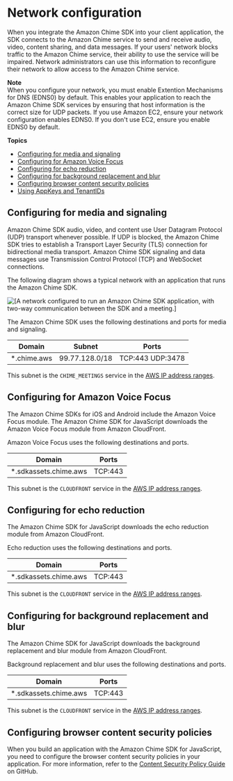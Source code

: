 # Network configuration<a name="network-config"></a>

When you integrate the Amazon Chime SDK into your client application, the SDK connects to the Amazon Chime service to send and receive audio, video, content sharing, and data messages\. If your users' network blocks traffic to the Amazon Chime service, their ability to use the service will be impaired\. Network administrators can use this information to reconfigure their network to allow access to the Amazon Chime service\.

**Note**  
When you configure your network, you must enable Extention Mechanisms for DNS \(EDNS0\) by default\. This enables your application to reach the Amazon Chime SDK services by ensuring that host information is the correct size for UDP packets\. If you use Amazon EC2, ensure your network configuration enables EDNS0\. If you don't use EC2, ensure you enable EDNS0 by default\. 

**Topics**
+ [Configuring for media and signaling](#media-signaling)
+ [Configuring for Amazon Voice Focus](#voice-focus)
+ [Configuring for echo reduction](#echo-reduction)
+ [Configuring for background replacement and blur](#config-blur)
+ [Configuring browser content security policies](#configure-browser-policy)
+ [Using AppKeys and TenantIDs](app-keys-tenant-ids.md)

## Configuring for media and signaling<a name="media-signaling"></a>

Amazon Chime SDK audio, video, and content use User Datagram Protocol \(UDP\) transport whenever possible\. If UDP is blocked, the Amazon Chime SDK tries to establish a Transport Layer Security \(TLS\) connection for bidirectional media transport\. Amazon Chime SDK signaling and data messages use Transmission Control Protocol \(TCP\) and WebSocket connections\.

The following diagram shows a typical network with an application that runs the Amazon Chime SDK\. 

![\[A network configured to run an Amazon Chime SDK application, with two-way communication between the SDK and a meeting.\]](http://docs.aws.amazon.com/chime-sdk/latest/dg/images/net-config-diagram.png)

The Amazon Chime SDK uses the following destinations and ports for media and signaling\.


| Domain | Subnet | Ports | 
| --- | --- | --- | 
| \*\.chime\.aws | 99\.77\.128\.0/18 | TCP:443 UDP:3478 | 

This subnet is the `CHIME_MEETINGS` service in the [AWS IP address ranges](https://docs.aws.amazon.com/general/latest/gr/aws-ip-ranges.html)\.

## Configuring for Amazon Voice Focus<a name="voice-focus"></a>

The Amazon Chime SDKs for iOS and Android include the Amazon Voice Focus module\. The Amazon Chime SDK for JavaScript downloads the Amazon Voice Focus module from Amazon CloudFront\.

Amazon Voice Focus uses the following destinations and ports\.


| Domain | Ports | 
| --- | --- | 
| \*\.sdkassets\.chime\.aws | TCP:443 | 

This subnet is the `CLOUDFRONT` service in the [AWS IP address ranges](https://docs.aws.amazon.com/general/latest/gr/aws-ip-ranges.html)\.

## Configuring for echo reduction<a name="echo-reduction"></a>

The Amazon Chime SDK for JavaScript downloads the echo reduction module from Amazon CloudFront\.

Echo reduction uses the following destinations and ports\.


| Domain | Ports | 
| --- | --- | 
| \*\.sdkassets\.chime\.aws | TCP:443 | 

This subnet is the `CLOUDFRONT` service in the [AWS IP address ranges](https://docs.aws.amazon.com/general/latest/gr/aws-ip-ranges.html)\.

## Configuring for background replacement and blur<a name="config-blur"></a>

The Amazon Chime SDK for JavaScript downloads the background replacement and blur module from Amazon CloudFront\.

Background replacement and blur uses the following destinations and ports\.


| Domain | Ports | 
| --- | --- | 
| \*\.sdkassets\.chime\.aws | TCP:443 | 

This subnet is the `CLOUDFRONT` service in the [AWS IP address ranges](https://docs.aws.amazon.com/general/latest/gr/aws-ip-ranges.html)\.

## Configuring browser content security policies<a name="configure-browser-policy"></a>

When you build an application with the Amazon Chime SDK for JavaScript, you need to configure the browser content security policies in your application\. For more information, refer to the [Content Security Policy Guide](https://aws.github.io/amazon-chime-sdk-js/modules/contentsecurity_policy.html) on GitHub\. 